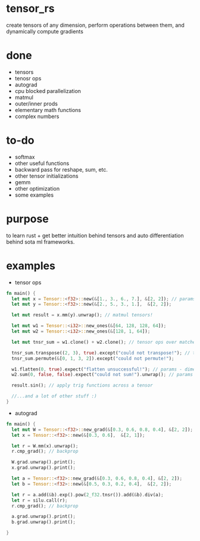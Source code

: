 # tensor_rs

create tensors of any dimension, perform operations between them, and dynamically compute gradients

# done
* tensors
* tenosr ops
* autograd
* cpu blocked parallelization
* matmul
* outer/inner prods
* elementary math functions
* complex numbers

# to-do
* softmax
* other useful functions
* backward pass for reshape, sum, etc.
* other tensor initializations
* gemm
* other optimization
* some examples

# purpose
to learn rust + get better intuition behind tensors and auto differentiation behind
sota ml frameworks.

# examples
* tensor ops
```rust
fn main() {
  let mut x = Tensor::<f32>::new(&[1., 3., 6., 7.], &[2, 2]); // params - tensor data, tensor shape
  let mut y = Tensor::<f32>::new(&[2., 5., 3., 1.],  &[2, 2]);

  let mut result = x.mm(y).unwrap(); // matmul tensors!

  let mut w1 = Tensor::<i32>::new_ones(&[64, 128, 128, 64]);
  let mut w2 = Tensor::<i32>::new_ones(&[128, 1, 64]);

  let mut tnsr_sum = w1.clone() + w2.clone(); // tensor ops over matched dimensions!

  tnsr_sum.transpose((2, 3), true).except("could not transpose!"); // transpose and permute tensors!
  tnsr_sum.permute(&[0, 1, 3, 2]).except("could not permute!");

  w1.flatten(0, true).expect("flatten unsuccessful!"); // params - dimension, inplace | flatten tensors!
  w2.sum(0, false, false).expect("could not sum!").unwrap(); // params - dimension, inplace | sum tensors across any dimension!

  result.sin(); // apply trig functions across a tensor

  //...and a lot of other stuff :) 
}
```
* autograd
```rust
fn main() {
  let mut W = Tensor::<f32>::new_grad(&[0.3, 0.6, 0.8, 0.4], &[2, 2]);
  let x = Tensor::<f32>::new(&[0.3, 0.6],  &[2, 1]);

  let r = W.mm(x).unwrap();
  r.cmp_grad(); // backprop

  W.grad.unwrap().print();
  x.grad.unwrap().print();

  let a = Tensor::<f32>::new_grad(&[0.3, 0.6, 0.8, 0.4], &[2, 2]);
  let b = Tensor::<f32>::new(&[0.5, 0.3, 0.2, 0.4],  &[2, 2]);

  let r = a.add(&b).exp().pow(2_f32.tnsr()).add(&b).div(a);
  let r = silu.call(r);
  r.cmp_grad(); // backprop

  a.grad.unwrap().print();
  b.grad.unwrap().print();

}
```

